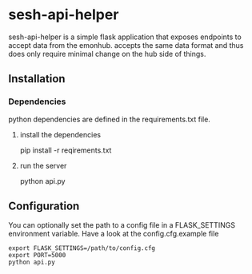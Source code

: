 # sesh-api-helper

sesh-api-helper is a simple flask application that exposes endpoints to accept data from the emonhub.  accepts the same data format and thus does only require minimal change on the hub side of things.

## Installation
  
### Dependencies

python dependencies are defined in the requirements.txt file.

1) install the dependencies

    pip install -r reqirements.txt

2) run the server

    python api.py

## Configuration

You can optionally set the path to a config file in a FLASK_SETTINGS environment variable. 
Have a look at the config.cfg.example file

    export FLASK_SETTINGS=/path/to/config.cfg
    export PORT=5000
    python api.py
